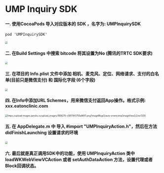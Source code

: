 # UMP Inquiry SDK
#### 一.  使用CocoaPods 导入对应版本的 SDK ，名字为:  UMPInquirySDK

```objective-c
pod 'UMPInquirySDK'
```

<img src="https://upload-images.jianshu.io/upload_images/1856215-c8dfc55bfa635244.png?imageMogr2/auto-orient/strip|imageView2/2/w/1200" style="zoom:50%;" />



#### 二.  在Build Settings 中搜索 bitcode 将其设置为No (腾讯的TRTC SDK要求)

<img src="https://upload-images.jianshu.io/upload_images/1856215-3766a7064da1de84.png?imageMogr2/auto-orient/strip|imageView2/2/w/1200" style="zoom:50%;" />



#### 三.  在项目的 Info.plist 文件中添加 相机、麦克风、定位、网络请求、支付的白名单(目前只是微信支付) 和 国际化字段 (6个字段)

<img src="https://upload-images.jianshu.io/upload_images/1856215-7c77393a491bfc84.png?imageMogr2/auto-orient/strip|imageView2/2/w/1200" style="zoom:50%;" />



#### 四. 在Info中添加URL Schemes，用来微信支付返回App操作。格式示例: xxx.eatonclinic.com

<img src="https://upload-images.jianshu.io/upload_images/1856215-c08174f3755a8651.png?imageMogr2/auto-orient/strip|imageView2/2/w/1200" alt="https://upload-images.jianshu.io/upload_images/1856215-c08174f3755a8651.png?imageMogr2/auto-orient/strip|imageView2/2/w/1200" style="zoom:50%;" />



#### 五.  在 AppDelegate.m 中 导入 #import "UMPInquiryAction.h"，然后在方法 didFinishLaunching 设置请求的环境

<img src="https://upload-images.jianshu.io/upload_images/1856215-6a87f2f04e00b6dd.png?imageMogr2/auto-orient/strip|imageView2/2/w/1200" style="zoom:50%;" />



#### 六. 最后就是真正调用SDK中的功能，使用 UMPInquiryAction 类中 loadWKWebViewVCAction 或者 setAuthDataAction 方法，设置代理或者Block回调状态。

